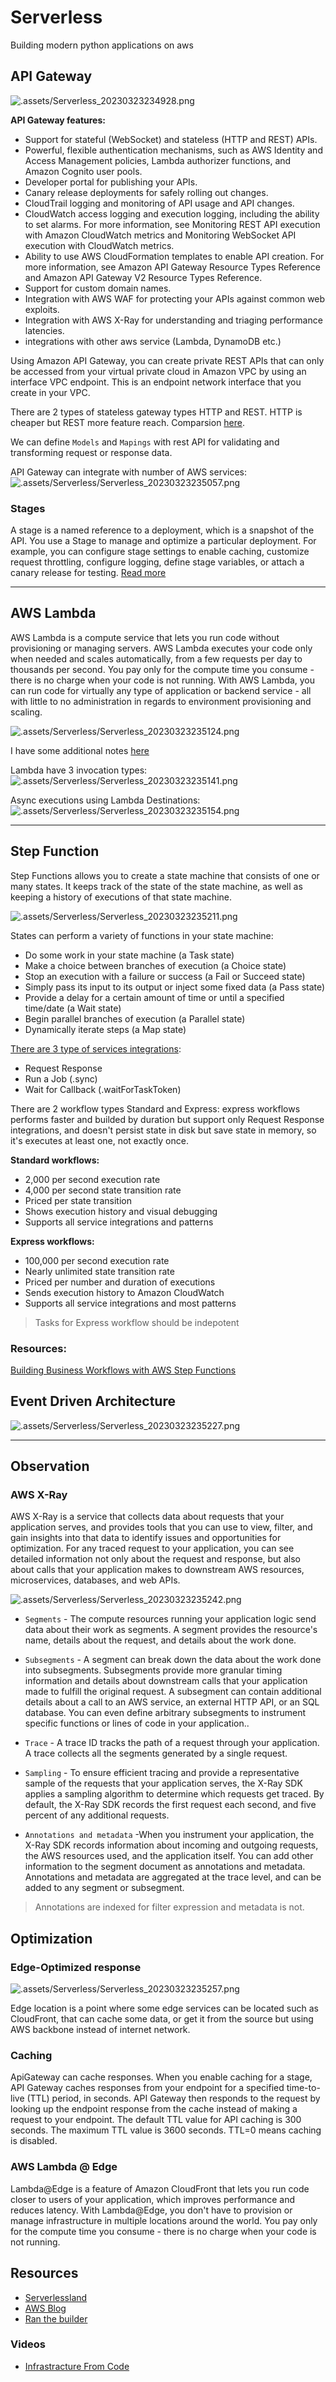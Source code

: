 # Serverless

Building modern python applications on aws

## API Gateway

![.assets/Serverless_20230323234928.png](.assets/Serverless_20230323234928.png)

**API Gateway features:**
- Support for stateful (WebSocket) and stateless (HTTP and REST) APIs.
- Powerful, flexible authentication mechanisms, such as AWS Identity and Access Management policies, Lambda authorizer functions, and Amazon Cognito user pools.
- Developer portal for publishing your APIs.
- Canary release deployments for safely rolling out changes.
- CloudTrail logging and monitoring of API usage and API changes.
- CloudWatch access logging and execution logging, including the ability to set alarms. For more information, see Monitoring REST API execution with Amazon CloudWatch metrics and Monitoring WebSocket API execution with CloudWatch metrics.
- Ability to use AWS CloudFormation templates to enable API creation. For more information, see Amazon API Gateway Resource Types Reference and Amazon API Gateway V2 Resource Types Reference.
- Support for custom domain names.
- Integration with AWS WAF for protecting your APIs against common web exploits.
- Integration with AWS X-Ray for understanding and triaging performance latencies.
- integrations with other aws service (Lambda, DynamoDB etc.)

Using Amazon API Gateway, you can create private REST APIs that can only be accessed from your virtual private cloud in Amazon VPC by using an interface VPC endpoint. This is an endpoint network interface that you create in your VPC. 

There are 2 types of stateless gateway types HTTP and REST. HTTP is cheaper but REST more feature reach. Comparsion [here](https://docs.aws.amazon.com/apigateway/latest/developerguide/http-api-vs-rest.html).

We can define `Models` and `Mapings` with rest API for validating and transforming request or response data.

API Gateway can integrate with number of AWS services:
![.assets/Serverless/Serverless_20230323235057.png](.assets/Serverless/Serverless_20230323235057.png)

### Stages

A stage is a named reference to a deployment, which is a snapshot of the API. You use a Stage to manage and optimize a particular deployment. For example, you can configure stage settings to enable caching, customize request throttling, configure logging, define stage variables, or attach a canary release for testing. [Read more](https://docs.aws.amazon.com/apigateway/latest/developerguide/rest-api-publish.html)

---

## AWS Lambda

AWS Lambda is a compute service that lets you run code without provisioning or managing servers. AWS Lambda executes your code only when needed and scales automatically, from a few requests per day to thousands per second. You pay only for the compute time you consume - there is no charge when your code is not running. With AWS Lambda, you can run code for virtually any type of application or backend service - all with little to no administration in regards to environment provisioning and scaling.

![.assets/Serverless/Serverless_20230323235124.png](.assets/Serverless/Serverless_20230323235124.png)

I have some additional notes [here](https://github.com/yarik2215/AWS-Lambda-Notes)

Lambda have 3 invocation types:
![.assets/Serverless/Serverless_20230323235141.png](.assets/Serverless/Serverless_20230323235141.png)

Async executions using Lambda Destinations:
![.assets/Serverless/Serverless_20230323235154.png](.assets/Serverless/Serverless_20230323235154.png)

---

## Step Function

Step Functions allows you to create
a state machine that consists of one or many states. It keeps track of the state of the state machine, as well as keeping a history of executions of that state machine. 

![.assets/Serverless/Serverless_20230323235211.png](.assets/Serverless/Serverless_20230323235211.png)

States can perform a variety of functions in your state machine:
- Do some work in your state machine (a Task state)
- Make a choice between branches of execution (a Choice state)
- Stop an execution with a failure or success (a Fail or Succeed state)
- Simply pass its input to its output or inject some fixed data (a Pass state)
- Provide a delay for a certain amount of time or until a specified time/date (a Wait state)
- Begin parallel branches of execution (a Parallel state)
- Dynamically iterate steps (a Map state)

[There are 3 type of services integrations](https://docs.aws.amazon.com/step-functions/latest/dg/connect-to-resource.html):
-  	Request Response
-  	Run a Job (.sync)
-  	Wait for Callback (.waitForTaskToken)

There are 2 workflow types Standard and Express:
express workflows performs faster and builded by duration but support only Request Response integrations, and doesn't persist state in disk but save state in memory, so it's executes at least one, not exactly once.

**Standard workflows:**
- 2,000 per second execution rate
- 4,000 per second state transition rate
- Priced per state transition
- Shows execution history and visual debugging
- Supports all service integrations and patterns

**Express workflows:**
- 100,000 per second execution rate
- Nearly unlimited state transition rate
- Priced per number and duration of executions
- Sends execution history to Amazon CloudWatch
- Supports all service integrations and most patterns


> Tasks for Express workflow should be indepotent

### Resources:
[Building Business Workflows with AWS Step Functions](https://www.youtube.com/watch?v=c797gM0f_Pc)

## Event Driven Architecture

![.assets/Serverless/Serverless_20230323235227.png](.assets/Serverless/Serverless_20230323235227.png)

---

## Observation

### AWS X-Ray
AWS X-Ray is a service that collects data about requests that your application serves, and provides tools that you can use to view, filter, and gain insights into that data to identify issues and opportunities for optimization. For any traced request to your application, you can see detailed information not only about the request and response, but also about calls that your application makes to downstream AWS resources, microservices, databases, and web APIs.

![.assets/Serverless/Serverless_20230323235242.png](.assets/Serverless/Serverless_20230323235242.png)

- `Segments` - The compute resources running your application logic send data about their work as segments. A segment provides the resource's name, details about the request, and details about the work done.

- `Subsegments` - A segment can break down the data about the work done into subsegments. Subsegments provide more granular timing information and details about downstream calls that your application made to fulfill the original request. A subsegment can contain additional details about a call to an AWS service, an external HTTP API, or an SQL database. You can even define arbitrary subsegments to instrument specific functions or lines of code in your application..

- `Trace` - A trace ID tracks the path of a request through your application. A trace collects all the segments generated by a single request. 

- `Sampling` - To ensure efficient tracing and provide a representative sample of the requests that your application serves, the X-Ray SDK applies a sampling algorithm to determine which requests get traced. By default, the X-Ray SDK records the first request each second, and five percent of any additional requests.

- `Annotations and metadata` -When you instrument your application, the X-Ray SDK records information about incoming and outgoing requests, the AWS resources used, and the application itself. You can add other information to the segment document as annotations and metadata. Annotations and metadata are aggregated at the trace level, and can be added to any segment or subsegment.

> Annotations are indexed for filter expression and metadata is not.

## Optimization

### Edge-Optimized response

![.assets/Serverless/Serverless_20230323235257.png](.assets/Serverless/Serverless_20230323235257.png)

Edge location is a point where some edge services can be located such as CloudFront, that can cache some data, or get it from the source but using AWS backbone instead of internet network.

### Caching

ApiGateway can cache responses. When you enable caching for a stage, API Gateway caches responses from your endpoint for a specified time-to-live (TTL) period, in seconds. API Gateway then responds to the request by looking up the endpoint response from the cache instead of making a request to your endpoint. The default TTL value for API caching is 300 seconds. The maximum TTL value is 3600 seconds. TTL=0 means caching is disabled.

### AWS Lambda @ Edge

Lambda@Edge is a feature of Amazon CloudFront that lets you run code closer to users of your application, which improves performance and reduces latency. With Lambda@Edge, you don't have to provision or manage infrastructure in multiple locations around the world. You pay only for the compute time you consume - there is no charge when your code is not running.

## Resources

- [Serverlessland](https://serverlessland.com/)
- [AWS Blog](https://aws.amazon.com/ru/blogs/compute/tag/serverless/)
- [Ran the builder](https://www.ranthebuilder.cloud/)

### Videos

- [Infrastracture From Code](https://www.youtube.com/watch?v=RmwKBPCo7o4&list=WL&index=28)
